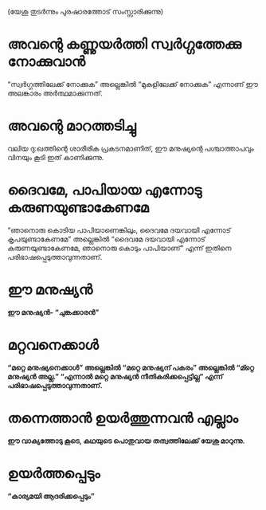 (യേശു തുടർന്നും പുരഷാരത്തോട് സംസ്സാരിക്കുന്നു)
# അവന്റെ കണ്ണുയർത്തി സ്വർഗ്ഗത്തേക്കു നോക്കുവാൻ
“സ്വർഗ്ഗത്തിലേക്ക് നോക്കുക” അല്ലെങ്കിൽ “മുകളിലേക്ക് നോക്കുക” എന്നാണ് ഈ അലങ്കാരം അർത്ഥമാക്കുന്നത്.
# അവന്റെ മാറത്തടിച്ചു
വലിയ ദു:ഖത്തിന്റെ ശാരീരിക പ്രകടനമാണിത്, ഈ മനുഷ്യന്റെ പശ്ചാത്താപവും വിനയും കൂടി ഇത് കാണിക്കുന്നു.
# ദൈവമേ, പാപിയായ എന്നോടു കരുണയുണ്ടാകേണമേ
“ഞാനൊരു കൊടിയ പാപിയാണെങ്കിലും, ദൈവമേ ദയവായി എന്നോട് കൃപയുണ്ടാകേണമേ” അല്ലെങ്കിൽ “ദൈവമേ ദയവായി എന്നോട് കരുണയുണ്ടാകേണമേ, ഞാനൊരു കൊടും പാപിയാണ്” എന്ന് ഇതിനെ പരിഭാഷപ്പെടുത്താവുന്നതാണ്.
# ഈ മനുഷ്യൻ
<b>ഈ മനുഷ്യൻ<b>- “ചുങ്കക്കാരൻ”
# മറ്റവനെക്കാൾ
“മറ്റെ മനുഷ്യനെക്കാൾ” അല്ലെങ്കിൽ “മറ്റെ മനുഷ്യന് പകരം” അല്ലെങ്കിൽ “മ്റ്റെ മനുഷ്യൻ അല്ല.” “എന്നാൽ മറ്റെ മനുഷ്യൻ നീതികരിക്കപ്പെട്ടില്ല” എന്ന് പരിഭാഷപ്പെടുത്താവുന്നതാണ്.
# തന്നെത്താൻ ഉയർത്തുന്നവൻ എല്ലാം
ഈ വാക്യത്തോടു കൂടെ, കഥയുടെ പൊതുവായ തത്വത്തിലേക്ക് യേശു മാറുന്നു.
# ഉയർത്തപ്പെടും
“കാര്യമയി ആദരിക്കപ്പെടും”
